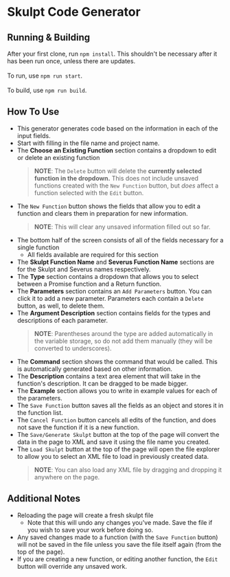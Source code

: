 # Skulpt Code Generator

## Running & Building
After your first clone, run `npm install`. This shouldn't be necessary after it has been run once, unless there are updates.<br><br>
To run, use `npm run start`.<br><br>
To build, use `npm run build`.

## How To Use
- This generator generates code based on the information in each of the input fields.
- Start with filling in the file name and project name.
- The **Choose an Existing Function** section contains a dropdown to edit or delete an existing function
    > __NOTE__: The `Delete` button will delete the **currently selected function in the dropdown.** This does not include unsaved functions created with the `New Function` button, but *does* affect a function selected with the `Edit` button.
- The `New Function` button shows the fields that allow you to edit a function and clears them in preparation for new information.
    > **NOTE**: This will clear any unsaved information filled out so far.
- The bottom half of the screen consists of all of the fields necessary for a single function
    - All fields available are required for this section
- The **Skulpt Function Name** and **Severus Function Name** sections are for the Skulpt and Severus names respectively. 
- The **Type** section contains a dropdown that allows you to select between a Promise function and a Return function.
- The **Parameters** section contains an `Add Parameters` button. You can click it to add a new parameter. Parameters each contain a `Delete` button, as well, to delete them.
- The **Argument Description** section contains fields for the types and descriptions of each parameter.
    >**NOTE**: Parentheses around the type are added automatically in the variable storage, so do not add them manually (they will be converted to underscores).
- The **Command** section shows the command that would be called. This is automatically generated based on other information.
- The **Description** contains a text area element that will take in the function's description. It can be dragged to be made bigger.
- The **Example** section allows you to write in example values for each of the parameters.
- The `Save Function` button saves all the fields as an object and stores it in the function list.
- The `Cancel Function` button cancels all edits of the function, and does not save the function if it is a new function.
- The `Save/Generate Skulpt` button at the top of the page will convert the data in the page to XML and save it using the file name you created.
- The `Load Skulpt` button at the top of the page will open the file explorer to allow you to select an XML file to load in previously created data.
    >**NOTE**: You can also load any XML file by dragging and dropping it anywhere on the page.

## Additional Notes
- Reloading the page will create a fresh skulpt file
    - Note that this will undo any changes you've made. Save the file if you wish to save your work before doing so.
- Any saved changes made to a function (with the `Save Function` button) will not be saved in the file unless you save the file itself again (from the top of the page).
- If you are creating a new function, or editing another function, the `Edit` button will override any unsaved work.